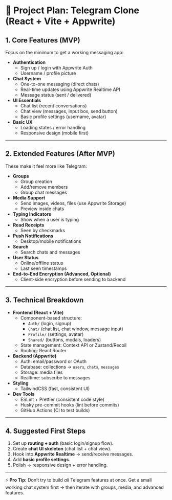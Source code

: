 # 📌 Project Plan: Telegram Clone (React + Vite + Appwrite)

## 1. Core Features (MVP)

Focus on the minimum to get a working messaging app:

- **Authentication**
  - Sign up / login with Appwrite Auth
  - Username / profile picture
- **Chat System**
  - One-to-one messaging (direct chats)
  - Real-time updates using Appwrite Realtime API
  - Message status (sent / delivered)
- **UI Essentials**
  - Chat list (recent conversations)
  - Chat view (messages, input box, send button)
  - Basic profile settings (username, avatar)
- **Basic UX**
  - Loading states / error handling
  - Responsive design (mobile first)

---

## 2. Extended Features (After MVP)

These make it feel more like Telegram:

- **Groups**
  - Group creation
  - Add/remove members
  - Group chat messages
- **Media Support**
  - Send images, videos, files (use Appwrite Storage)
  - Preview inside chats
- **Typing Indicators**
  - Show when a user is typing
- **Read Receipts**
  - Seen by checkmarks
- **Push Notifications**
  - Desktop/mobile notifications
- **Search**
  - Search chats and messages
- **User Status**
  - Online/offline status
  - Last seen timestamps
- **End-to-End Encryption (Advanced, Optional)**
  - Client-side encryption before sending to backend

---

## 3. Technical Breakdown

- **Frontend (React + Vite)**
  - Component-based structure:
    - `Auth/` (login, signup)
    - `Chat/` (chat list, chat window, message input)
    - `Profile/` (settings, avatar)
    - `Shared/` (buttons, modals, loaders)
  - State management: Context API or Zustand/Recoil
  - Routing: React Router
- **Backend (Appwrite)**
  - Auth: email/password or OAuth
  - Database: collections → `users`, `chats`, `messages`
  - Storage: media files
  - Realtime: subscribe to messages
- **Styling**
  - TailwindCSS (fast, consistent UI)
- **Dev Tools**
  - ESLint + Prettier (consistent code style)
  - Husky pre-commit hooks (lint before commits)
  - GitHub Actions (CI to test builds)

---

## 4. Suggested First Steps

1. Set up **routing + auth** (basic login/signup flow).
2. Create **chat UI skeleton** (chat list + chat view).
3. Hook into **Appwrite Realtime** → send/receive messages.
4. Add **basic profile settings**.
5. Polish → responsive design + error handling.

---

⚡ **Pro Tip:** Don’t try to build _all_ Telegram features at once. Get a small working chat system first → then iterate with groups, media, and advanced features.
